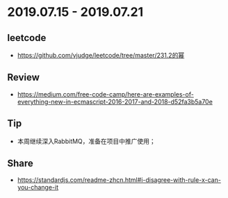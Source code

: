 # 2019.07.15 - 2019.07.21

## leetcode
* https://github.com/vjudge/leetcode/tree/master/231.2的幂

## Review
* https://medium.com/free-code-camp/here-are-examples-of-everything-new-in-ecmascript-2016-2017-and-2018-d52fa3b5a70e

## Tip
* 本周继续深入RabbitMQ，准备在项目中推广使用；

## Share
* https://standardjs.com/readme-zhcn.html#i-disagree-with-rule-x-can-you-change-it
